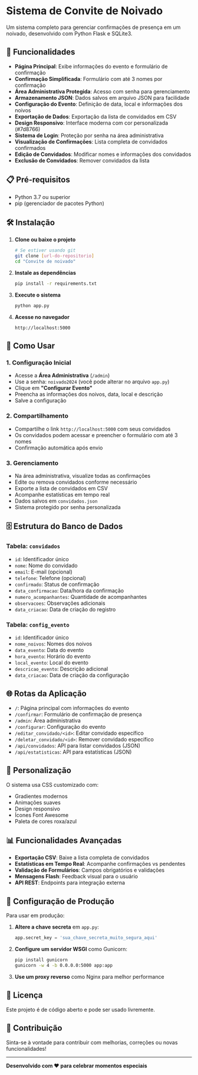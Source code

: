 # Sistema de Convite de Noivado

Um sistema completo para gerenciar confirmações de presença em um noivado, desenvolvido com Python Flask e SQLite3.

## 🚀 Funcionalidades

- **Página Principal**: Exibe informações do evento e formulário de confirmação
- **Confirmação Simplificada**: Formulário com até 3 nomes por confirmação
- **Área Administrativa Protegida**: Acesso com senha para gerenciamento
- **Armazenamento JSON**: Dados salvos em arquivo JSON para facilidade
- **Configuração do Evento**: Definição de data, local e informações dos noivos
- **Exportação de Dados**: Exportação da lista de convidados em CSV
- **Design Responsivo**: Interface moderna com cor personalizada (#7d8766)
- **Sistema de Login**: Proteção por senha na área administrativa
- **Visualização de Confirmações**: Lista completa de convidados confirmados
- **Edição de Convidados**: Modificar nomes e informações dos convidados
- **Exclusão de Convidados**: Remover convidados da lista

## 📋 Pré-requisitos

- Python 3.7 ou superior
- pip (gerenciador de pacotes Python)

## 🛠️ Instalação

1. **Clone ou baixe o projeto**
   ```bash
   # Se estiver usando git
   git clone [url-do-repositorio]
   cd "Convite de noivado"
   ```

2. **Instale as dependências**
   ```bash
   pip install -r requirements.txt
   ```

3. **Execute o sistema**
   ```bash
   python app.py
   ```

4. **Acesse no navegador**
   ```
   http://localhost:5000
   ```

## 📱 Como Usar

### 1. Configuração Inicial
- Acesse a **Área Administrativa** (`/admin`)
- Use a senha: `noivado2024` (você pode alterar no arquivo `app.py`)
- Clique em **"Configurar Evento"**
- Preencha as informações dos noivos, data, local e descrição
- Salve a configuração

### 2. Compartilhamento
- Compartilhe o link `http://localhost:5000` com seus convidados
- Os convidados podem acessar e preencher o formulário com até 3 nomes
- Confirmação automática após envio

### 3. Gerenciamento
- Na área administrativa, visualize todas as confirmações
- Edite ou remova convidados conforme necessário
- Exporte a lista de convidados em CSV
- Acompanhe estatísticas em tempo real
- Dados salvos em `convidados.json`
- Sistema protegido por senha personalizada

## 🗄️ Estrutura do Banco de Dados

### Tabela: `convidados`
- `id`: Identificador único
- `nome`: Nome do convidado
- `email`: E-mail (opcional)
- `telefone`: Telefone (opcional)
- `confirmado`: Status de confirmação
- `data_confirmacao`: Data/hora da confirmação
- `numero_acompanhantes`: Quantidade de acompanhantes
- `observacoes`: Observações adicionais
- `data_criacao`: Data de criação do registro

### Tabela: `config_evento`
- `id`: Identificador único
- `nome_noivos`: Nomes dos noivos
- `data_evento`: Data do evento
- `hora_evento`: Horário do evento
- `local_evento`: Local do evento
- `descricao_evento`: Descrição adicional
- `data_criacao`: Data de criação da configuração

## 🌐 Rotas da Aplicação

- `/`: Página principal com informações do evento
- `/confirmar`: Formulário de confirmação de presença
- `/admin`: Área administrativa
- `/configurar`: Configuração do evento
- `/editar_convidado/<id>`: Editar convidado específico
- `/deletar_convidado/<id>`: Remover convidado específico
- `/api/convidados`: API para listar convidados (JSON)
- `/api/estatisticas`: API para estatísticas (JSON)

## 🎨 Personalização

O sistema usa CSS customizado com:
- Gradientes modernos
- Animações suaves
- Design responsivo
- Ícones Font Awesome
- Paleta de cores roxa/azul

## 📊 Funcionalidades Avançadas

- **Exportação CSV**: Baixe a lista completa de convidados
- **Estatísticas em Tempo Real**: Acompanhe confirmações vs pendentes
- **Validação de Formulários**: Campos obrigatórios e validações
- **Mensagens Flash**: Feedback visual para o usuário
- **API REST**: Endpoints para integração externa

## 🔧 Configuração de Produção

Para usar em produção:

1. **Altere a chave secreta** em `app.py`:
   ```python
   app.secret_key = 'sua_chave_secreta_muito_segura_aqui'
   ```

2. **Configure um servidor WSGI** como Gunicorn:
   ```bash
   pip install gunicorn
   gunicorn -w 4 -b 0.0.0.0:5000 app:app
   ```

3. **Use um proxy reverso** como Nginx para melhor performance

## 📝 Licença

Este projeto é de código aberto e pode ser usado livremente.

## 🤝 Contribuição

Sinta-se à vontade para contribuir com melhorias, correções ou novas funcionalidades!

---

**Desenvolvido com ❤️ para celebrar momentos especiais** 